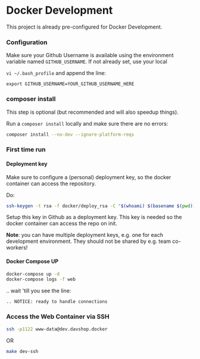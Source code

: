 Docker Development
==================

This project is already pre-configured for Docker Development.

### Configuration

Make sure your Github Username is available using the environment variable named
`GITHUB_USERNAME`. If not already set, use your local 

`vi ~/.bash_profile` and append the line:

```
export GITHUB_USERNAME=YOUR_GITHUB_USERNAME_HERE
```

### composer install

This step is optional (but recommended and will also speedup things).

Run a `composer install` locally and make sure there are no errors:

```bash
composer install --no-dev --ignore-platform-reqs
```

### First time run

#### Deployment key

Make sure to configure a (personal) deployment key, so the docker container can access the repository.

Do:

```bash
ssh-keygen -t rsa -f docker/deploy_rsa -C "$(whoami) $(basename $(pwd)) deploy key" -N ""
```

Setup this key in Github as a deployment key. This key is needed so the docker
container can access the repo on init.

**Note**: you can have multiple deployment keys, e.g. one for each development
environment. They should not be shared by e.g. team co-workers!

#### Docker Compose UP

```bash
docker-compose up -d
docker-compose logs -f web
```

.. wait 'till you see the line:

```
.. NOTICE: ready to handle connections
```

### Access the Web Container via SSH

```bash
ssh -p1122 www-data@dev.davshop.docker
```

OR

```bash
make dev-ssh
```

